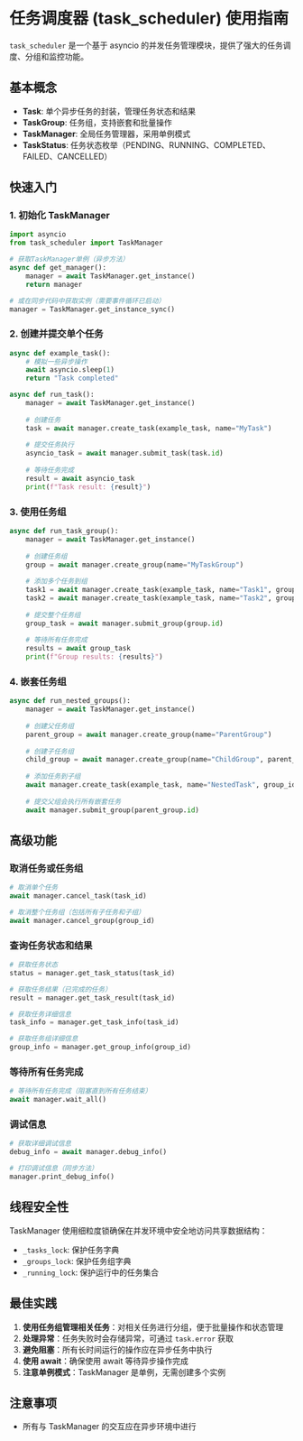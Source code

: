# 任务调度器 (task_scheduler) 使用指南

`task_scheduler` 是一个基于 asyncio 的并发任务管理模块，提供了强大的任务调度、分组和监控功能。

## 基本概念

- **Task**: 单个异步任务的封装，管理任务状态和结果
- **TaskGroup**: 任务组，支持嵌套和批量操作
- **TaskManager**: 全局任务管理器，采用单例模式
- **TaskStatus**: 任务状态枚举（PENDING、RUNNING、COMPLETED、FAILED、CANCELLED）

## 快速入门

### 1. 初始化 TaskManager

```python
import asyncio
from task_scheduler import TaskManager

# 获取TaskManager单例（异步方法）
async def get_manager():
    manager = await TaskManager.get_instance()
    return manager

# 或在同步代码中获取实例（需要事件循环已启动）
manager = TaskManager.get_instance_sync()
```

### 2. 创建并提交单个任务

```python
async def example_task():
    # 模拟一些异步操作
    await asyncio.sleep(1)
    return "Task completed"

async def run_task():
    manager = await TaskManager.get_instance()
    
    # 创建任务
    task = await manager.create_task(example_task, name="MyTask")
    
    # 提交任务执行
    asyncio_task = await manager.submit_task(task.id)
    
    # 等待任务完成
    result = await asyncio_task
    print(f"Task result: {result}")
```

### 3. 使用任务组

```python
async def run_task_group():
    manager = await TaskManager.get_instance()
    
    # 创建任务组
    group = await manager.create_group(name="MyTaskGroup")
    
    # 添加多个任务到组
    task1 = await manager.create_task(example_task, name="Task1", group_id=group.id)
    task2 = await manager.create_task(example_task, name="Task2", group_id=group.id)
    
    # 提交整个任务组
    group_task = await manager.submit_group(group.id)
    
    # 等待所有任务完成
    results = await group_task
    print(f"Group results: {results}")
```

### 4. 嵌套任务组

```python
async def run_nested_groups():
    manager = await TaskManager.get_instance()
    
    # 创建父任务组
    parent_group = await manager.create_group(name="ParentGroup")
    
    # 创建子任务组
    child_group = await manager.create_group(name="ChildGroup", parent_group_id=parent_group.id)
    
    # 添加任务到子组
    await manager.create_task(example_task, name="NestedTask", group_id=child_group.id)
    
    # 提交父组会执行所有嵌套任务
    await manager.submit_group(parent_group.id)
```

## 高级功能

### 取消任务或任务组

```python
# 取消单个任务
await manager.cancel_task(task_id)

# 取消整个任务组（包括所有子任务和子组）
await manager.cancel_group(group_id)
```

### 查询任务状态和结果

```python
# 获取任务状态
status = manager.get_task_status(task_id)

# 获取任务结果（已完成的任务）
result = manager.get_task_result(task_id)

# 获取任务详细信息
task_info = manager.get_task_info(task_id)

# 获取任务组详细信息
group_info = manager.get_group_info(group_id)
```

### 等待所有任务完成

```python
# 等待所有任务完成（阻塞直到所有任务结束）
await manager.wait_all()
```

### 调试信息

```python
# 获取详细调试信息
debug_info = await manager.debug_info()

# 打印调试信息（同步方法）
manager.print_debug_info()
```

## 线程安全性

TaskManager 使用细粒度锁确保在并发环境中安全地访问共享数据结构：

- `_tasks_lock`: 保护任务字典
- `_groups_lock`: 保护任务组字典
- `_running_lock`: 保护运行中的任务集合

## 最佳实践

1. **使用任务组管理相关任务**：对相关任务进行分组，便于批量操作和状态管理
2. **处理异常**：任务失败时会存储异常，可通过 `task.error` 获取
3. **避免阻塞**：所有长时间运行的操作应在异步任务中执行
4. **使用 await**：确保使用 await 等待异步操作完成
5. **注意单例模式**：TaskManager 是单例，无需创建多个实例

## 注意事项

- 所有与 TaskManager 的交互应在异步环境中进行